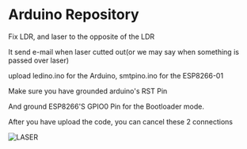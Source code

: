 # Arduino Repository

Fix LDR, and laser to the opposite of the LDR

It send e-mail when laser cutted out(or we may say when something is passed over laser)


upload ledino.ino for the Arduino,
smtpino.ino for the ESP8266-01


Make sure you have grounded arduino's RST Pin

And ground ESP8266'S GPIO0 Pin for the Bootloader mode.

After you have upload the code, you can cancel these 2 connections



![LASER](https://user-images.githubusercontent.com/79273974/172067681-90c41975-cf62-49be-8533-26cde379dcc4.png)
